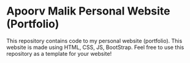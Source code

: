 # Apoorv Malik Personal Website (Portfolio)
This repository contains code to my personal website (portfolio).
This website is made using HTML, CSS, JS, BootStrap.
Feel free to use this repository as a template for your website!
